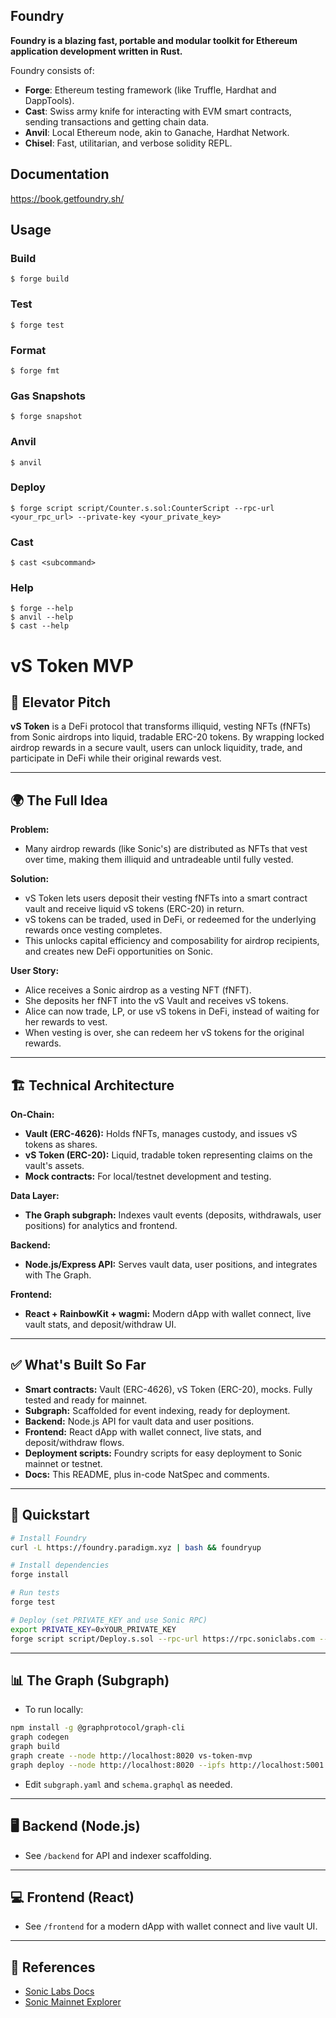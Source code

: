 ## Foundry

**Foundry is a blazing fast, portable and modular toolkit for Ethereum application development written in Rust.**

Foundry consists of:

-   **Forge**: Ethereum testing framework (like Truffle, Hardhat and DappTools).
-   **Cast**: Swiss army knife for interacting with EVM smart contracts, sending transactions and getting chain data.
-   **Anvil**: Local Ethereum node, akin to Ganache, Hardhat Network.
-   **Chisel**: Fast, utilitarian, and verbose solidity REPL.

## Documentation

https://book.getfoundry.sh/

## Usage

### Build

```shell
$ forge build
```

### Test

```shell
$ forge test
```

### Format

```shell
$ forge fmt
```

### Gas Snapshots

```shell
$ forge snapshot
```

### Anvil

```shell
$ anvil
```

### Deploy

```shell
$ forge script script/Counter.s.sol:CounterScript --rpc-url <your_rpc_url> --private-key <your_private_key>
```

### Cast

```shell
$ cast <subcommand>
```

### Help

```shell
$ forge --help
$ anvil --help
$ cast --help
```

# vS Token MVP

## 🚀 Elevator Pitch
**vS Token** is a DeFi protocol that transforms illiquid, vesting NFTs (fNFTs) from Sonic airdrops into liquid, tradable ERC-20 tokens. By wrapping locked airdrop rewards in a secure vault, users can unlock liquidity, trade, and participate in DeFi while their original rewards vest.

---

## 🌍 The Full Idea

**Problem:**
- Many airdrop rewards (like Sonic's) are distributed as NFTs that vest over time, making them illiquid and untradeable until fully vested.

**Solution:**
- vS Token lets users deposit their vesting fNFTs into a smart contract vault and receive liquid vS tokens (ERC-20) in return.
- vS tokens can be traded, used in DeFi, or redeemed for the underlying rewards once vesting completes.
- This unlocks capital efficiency and composability for airdrop recipients, and creates new DeFi opportunities on Sonic.

**User Story:**
- Alice receives a Sonic airdrop as a vesting NFT (fNFT).
- She deposits her fNFT into the vS Vault and receives vS tokens.
- Alice can now trade, LP, or use vS tokens in DeFi, instead of waiting for her rewards to vest.
- When vesting is over, she can redeem her vS tokens for the original rewards.

---

## 🏗️ Technical Architecture

**On-Chain:**
- **Vault (ERC-4626):** Holds fNFTs, manages custody, and issues vS tokens as shares.
- **vS Token (ERC-20):** Liquid, tradable token representing claims on the vault's assets.
- **Mock contracts:** For local/testnet development and testing.

**Data Layer:**
- **The Graph subgraph:** Indexes vault events (deposits, withdrawals, user positions) for analytics and frontend.

**Backend:**
- **Node.js/Express API:** Serves vault data, user positions, and integrates with The Graph.

**Frontend:**
- **React + RainbowKit + wagmi:** Modern dApp with wallet connect, live vault stats, and deposit/withdraw UI.

---

## ✅ What's Built So Far
- **Smart contracts:** Vault (ERC-4626), vS Token (ERC-20), mocks. Fully tested and ready for mainnet.
- **Subgraph:** Scaffolded for event indexing, ready for deployment.
- **Backend:** Node.js API for vault data and user positions.
- **Frontend:** React dApp with wallet connect, live stats, and deposit/withdraw flows.
- **Deployment scripts:** Foundry scripts for easy deployment to Sonic mainnet or testnet.
- **Docs:** This README, plus in-code NatSpec and comments.

---

## 🏁 Quickstart

```sh
# Install Foundry
curl -L https://foundry.paradigm.xyz | bash && foundryup

# Install dependencies
forge install

# Run tests
forge test

# Deploy (set PRIVATE_KEY and use Sonic RPC)
export PRIVATE_KEY=0xYOUR_PRIVATE_KEY
forge script script/Deploy.s.sol --rpc-url https://rpc.soniclabs.com --broadcast --chain-id 146 --private-key $PRIVATE_KEY
```

---

## 📊 The Graph (Subgraph)
- To run locally:
```sh
npm install -g @graphprotocol/graph-cli
graph codegen
graph build
graph create --node http://localhost:8020 vs-token-mvp
graph deploy --node http://localhost:8020 --ipfs http://localhost:5001 vs-token-mvp
```
- Edit `subgraph.yaml` and `schema.graphql` as needed.

---

## 🖥️ Backend (Node.js)
- See `/backend` for API and indexer scaffolding.

---

## 💻 Frontend (React)
- See `/frontend` for a modern dApp with wallet connect and live vault UI.

---

## 🔗 References
- [Sonic Labs Docs](https://docs.soniclabs.com/)
- [Sonic Mainnet Explorer](https://sonicscan.org)
